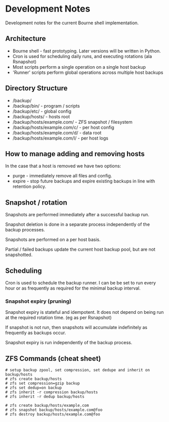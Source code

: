 # Development Notes

Development notes for the current Bourne shell implementation.

## Architecture

* Bourne shell - fast prototyping. Later versions will be written in Python.
* Cron is used for scheduling daily runs, and executing rotations (ala Rsnapshot)
* Most scripts perform a single operation on a single host backup
* 'Runner' scripts perform global operations across multiple host backups

## Directory Structure

* /backup/
* /backup/bin/ - program / scripts
* /backup/etc/ - global config
* /backup/hosts/ - hosts root
* /backup/hosts/example.com/ - ZFS snapshot / filesystem 
* /backup/hosts/example.com/c/ - per host config
* /backup/hosts/example.com/d/ - data root
* /backup/hosts/example.com/l/ - per host logs

## How to manage adding and removing hosts

In the case that a host is removed we have two options:

* purge - immediately remove all files and config.
* expire - stop future backups and expire existing backups in line with retention policy.

## Snapshot / rotation

Snapshots are performed immediately after a successful backup run.

Snapshot deletion is done in a separate process independently of the backup processes.

Snapshots are performed on a per host basis.

Partial / failed backups update the current host backup pool, but are not snapshotted. 

## Scheduling

Cron is used to schedule the backup runner. I can be be set to run every hour
or as frequently as required for the minimal backup interval.

### Snapshot expiry (pruning)

Snapshot expiry is stateful and idempotent. It does not depend on
being run at the required rotation time. (eg as per Rsnapshot)

If snapshot is not run, then snapshots will accumulate indefinitely as frequently
as backups occur.

Snapshot expiry is run independently of the backup process.

## ZFS Commands (cheat sheet)

    # setup backup zpool, set compression, set dedupe and inherit on backup/hosts 
    # zfs create backup/hosts
    # zfs set compression=gzip backup
    # zfs set dedup=on backup
    # zfs inherit -r compression backup/hosts
    # zfs inherit -r dedup backup/hosts
    
    # zfs create backup/hosts/example.com
    # zfs snapshot backup/hosts/example.com@foo
    # zfs destroy backup/hosts/example.com@foo